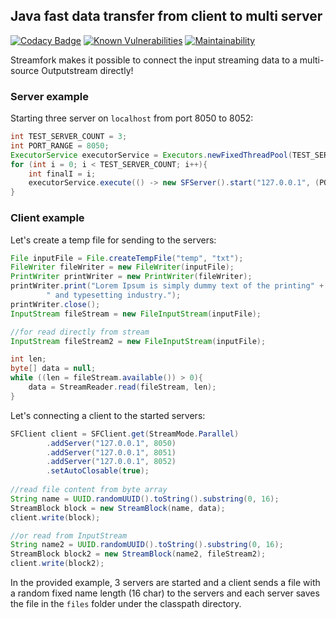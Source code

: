 ## Java fast data transfer from client to multi server

[![Codacy Badge](https://api.codacy.com/project/badge/Grade/5f1f8d2a036c405d8dc713bc656561cb)](https://www.codacy.com/manual/makbn/fdt_streamfork?utm_source=github.com&amp;utm_medium=referral&amp;utm_content=makbn/fdt_streamfork&amp;utm_campaign=Badge_Grade)
[![Known Vulnerabilities](https://snyk.io//test/github/makbn/fdt_streamfork/badge.svg?targetFile=streamfork/pom.xml)](https://snyk.io//test/github/makbn/fdt_streamfork?targetFile=streamfork/pom.xml)
[![Maintainability](https://api.codeclimate.com/v1/badges/8e059fd3fc3c2d3fb963/maintainability)](https://codeclimate.com/github/makbn/fdt_streamfork/maintainability)

Streamfork makes it possible to connect the input streaming data to a multi-source Outputstream directly!

### Server example

Starting three server on `localhost` from port 8050 to 8052:
```java
int TEST_SERVER_COUNT = 3;
int PORT_RANGE = 8050;
ExecutorService executorService = Executors.newFixedThreadPool(TEST_SERVER_COUNT);
for (int i = 0; i < TEST_SERVER_COUNT; i++){
    int finalI = i;
    executorService.execute(() -> new SFServer().start("127.0.0.1", (PORT_RANGE + finalI), 100));
}
```

### Client example

Let's create a temp file for sending to the servers:

```java
File inputFile = File.createTempFile("temp", "txt");
FileWriter fileWriter = new FileWriter(inputFile);
PrintWriter printWriter = new PrintWriter(fileWriter);
printWriter.print("Lorem Ipsum is simply dummy text of the printing" +
        " and typesetting industry.");
printWriter.close();
InputStream fileStream = new FileInputStream(inputFile);

//for read directly from stream
InputStream fileStream2 = new FileInputStream(inputFile);

int len;
byte[] data = null;
while ((len = fileStream.available()) > 0){
    data = StreamReader.read(fileStream, len);
}

```
Let's connecting a client to the started servers:

```java
SFClient client = SFClient.get(StreamMode.Parallel)
        .addServer("127.0.0.1", 8050)
        .addServer("127.0.0.1", 8051)
        .addServer("127.0.0.1", 8052)
        .setAutoClosable(true);
        
//read file content from byte array
String name = UUID.randomUUID().toString().substring(0, 16);
StreamBlock block = new StreamBlock(name, data);
client.write(block);

//or read from InputStream
String name2 = UUID.randomUUID().toString().substring(0, 16);
StreamBlock block2 = new StreamBlock(name2, fileStream2);
client.write(block2);
```

In the provided example, 3 servers are started and a client sends a file with a random fixed name length (16 char) to the servers and each server saves the file in the `files` folder under the classpath directory.
